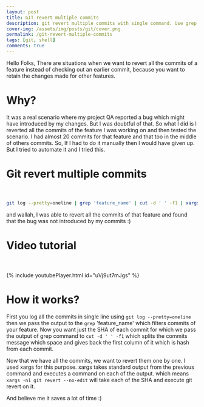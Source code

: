 ```yaml
---
layout: post
title: GIT revert multiple commits
description: git revert multiple commits with single command. Use grep, cut and xargs to revert multiple commits of a feature.
cover-img: /assets/img/posts/git/cover.png
permalink: /git-revert-multiple-commits
tags: [git, shell]
comments: true
---
```


Hello Folks, There are situations when we want to revert all the commits of a feature instead of checking out an earlier commit, because you want to retain the changes made for other features.

# Why?

It was a real scenario where my project QA reported a bug which might have introduced by my changes. But I was doubtful of that. So what I did is I reverted all the commits of the feature I was working on and then tested the scenario. I had almost 20 commits for that feature and that too in the middle of others commits. So, If I had to do it manually then I would have given up. But I tried to automate it and I tried this.

# Git revert multiple commits<br><br>

```bash
git log --pretty=oneline | grep 'feature_name' | cut -d ' ' -f1 | xargs -n1 git revert --no-edit
```

and wallah, I was able to revert all the commits of that feature and found that the bug was not introduced by my commits :)

# Video tutorial<br><br>

{% include youtubePlayer.html id="uVj9ut7mJgs" %}
<br>

# How it works?

First you log all the commits in single line using ```git log --pretty=oneline``` then we pass the output to the ```grep``` 'feature_name' which filters commits of your feature. Now you want just the SHA of each commit for which we pass the output of grep command to ```cut -d ' ' -f1``` which splits the commits message which space and gives back the first column of it which is hash from each commit.

Now that we have all the commits, we want to revert them one by one. I used xargs for this purpose. xargs takes standard output from the previous command and executes a command on each of the output. which means ```xargs -n1 git revert --no-edit``` will take each of the SHA and execute git revert on it.

And believe me it saves a lot of time :)